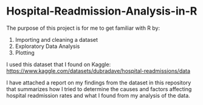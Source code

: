 # Hospital-Readmission-Analysis-in-R

The purpose of this project is for me to get familiar with R by:
1. Importing and cleaning a dataset
2. Exploratory Data Analysis
3. Plotting
   
I used this dataset that I found on Kaggle: https://www.kaggle.com/datasets/dubradave/hospital-readmissions/data

I have attached a report on my findings from the dataset in this repository that summarizes how I tried to determine the causes and factors affecting hospital readmission rates and what I found from my analysis of the data.
